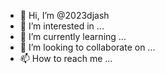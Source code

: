 - 👋 Hi, I’m @2023djash
- 👀 I’m interested in ...
- 🌱 I’m currently learning ...
- 💞️ I’m looking to collaborate on ...
- 📫 How to reach me ...

<!---
2023djash/2023djash is a ✨ special ✨ repository because its `README.md` (this file) appears on your GitHub profile.
You can click the Preview link to take a look at your changes.
--->
